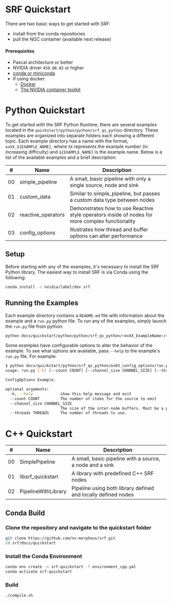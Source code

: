 # SRF Quickstart

There are two basic ways to get started with SRF:
- install from the conda repositories
- pull the NGC container (available next release)

#### Prerequisites

- Pascal architecture or better
- NVIDIA driver `450.80.02` or higher
- [conda or miniconda](https://conda.io/projects/conda/en/latest/user-guide/install/linux.html)
- if using docker:
  - [Docker](https://docs.docker.com/get-docker/)
  - [The NVIDIA container toolkit](https://docs.nvidia.com/datacenter/cloud-native/container-toolkit/install-guide.html#docker)

# Python Quickstart

To get started with the SRF Python Runtime, there are several examples located in the `quickstart/python/python/srf_qs_python` directory. These examples are organized into separate folders each showing a different topic. Each example directory has a name with the format, `exXX_${EXAMPLE_NAME}`, where `XX` represents the example number (in increasing difficulty) and `${EXAMPLE_NAME}` is the example name. Below is a list of the available examples and a brief description:

| #      | Name | Description |
| ----------- | ----------- | --- |
| 00 | simple_pipeline | A small, basic pipeline with only a single source, node and sink |
| 01 | custom_data | Similar to simple_pipeline, but passes a custom data type between nodes |
| 02 | reactive_operators | Demonstrates how to use Reactive style operators inside of nodes for more complex functionality |
| 03 | config_options | Illustrates how thread and buffer options can alter performance |

## Setup

Before starting with any of the examples, it's necessary to install the SRF Python library. The easiest way to install SRF is via Conda using the following:

```bash
conda install -c nvidia/label/dev srf
```

## Running the Examples

Each example directory contains a `README.md` file with information about the example and a `run.py` python file. To run any of the examples, simply launch the `run.py` file from python:

```bash
python docs/quickstart/python/python/srf_qs_python/<exXX_ExampleName>/run.py
```

Some examples have configurable options to alter the behavior of the example. To see what options are available, pass `--help` to the example's `run.py` file. For example:

```bash
$ python docs/quickstart/python/srf_qs_python/ex03_config_options/run.py --help
usage: run.py [-h] [--count COUNT] [--channel_size CHANNEL_SIZE] [--threads THREADS]

ConfigOptions Example.

optional arguments:
  -h, --help            show this help message and exit
  --count COUNT         The number of items for the source to emit
  --channel_size CHANNEL_SIZE
                        The size of the inter-node buffers. Must be a power of 2
  --threads THREADS     The number of threads to use.
```


# C++ Quickstart

| #      | Name | Description |
| ----------- | ----------- | --- |
| 00 | SimplePipeline | A small, basic pipeline with a source, a node and a sink |
| 01 | libsrf_quickstart | A library with predefined C++ SRF nodes |
| 02 | PipelineWithLibrary | Pipeline using both library defined and locally defined nodes |

## Conda Build

### Clone the repository and navigate to the quickstart folder

```bash
git clone https://github.com/nv-morpheus/srf.git
cd srf/docs/quickstart
```

### Install the Conda Environment

```bash
conda env create -n srf-quickstart -f environment_cpp.yml
conda activate srf-quickstart
```

### Build

```bash
./compile.sh
```
